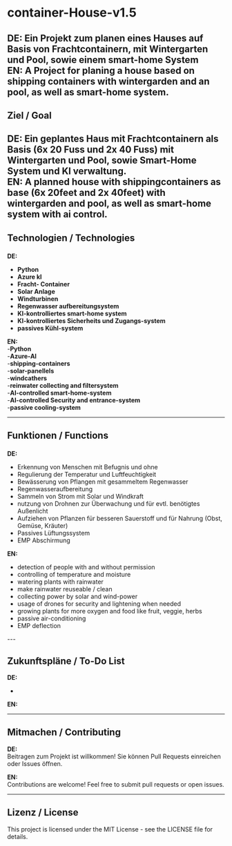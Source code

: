 # container-House-v1.5<p>

**DE:** Ein Projekt zum planen eines Hauses auf Basis von Frachtcontainern, mit Wintergarten und Pool, sowie einem smart-home System<br>
**EN:** A Project for planing a house based on shipping containers with wintergarden and an pool, as well as smart-home system.<p>
---

## Ziel / Goal  <p>
**DE:**  Ein geplantes Haus mit Frachtcontainern als Basis (6x 20 Fuss und 2x 40 Fuss) mit Wintergarten und Pool, sowie Smart-Home System und KI verwaltung.<br>
**EN:**  A planned house with shippingcontainers as base (6x 20feet and 2x 40feet) with wintergarden and pool, as well as smart-home system with ai control.<p>
---

## Technologien / Technologies  <p>
**DE:**<br>
- **Python**  <br>
- **Azure kI**<br>
- **Fracht- Container** <br>
- **Solar Anlage** <br>
- **Windturbinen** <br>
- **Regenwasser aufbereitungsystem** <br>
- **KI-kontrolliertes smart-home system** <br>
- **KI-kontrolliertes Sicherheits und Zugangs-system** <br>
- **passives Kühl-system** <p>

**EN:**<br>
-**Python**<br>
-**Azure-AI**<br>
-**shipping-containers**<br>
-**solar-panellels**<br>
-**windcathers**<br>
-**reinwater collecting and filtersystem**<br>
-**AI-controlled smart-home-system**<br>
-**AI-controlled Security and entrance-system**<br>
-**passive cooling-system**<p>

---

## Funktionen / Functions  <p>
**DE:**  <br>
- Erkennung von Menschen mit Befugnis und ohne  <br>
- Regulierung der Temperatur und Luftfeuchtigkeit  <br>
- Bewässerung von Pflangen mit gesammeltem Regenwasser  <br>
- Regenwasseraufbereitung  <br>
- Sammeln von Strom mit Solar und Windkraft  <br>
- nutzung von Drohnen zur Überwachung und für evtl. benötigtes Außenlicht  <br>
- Aufziehen von Pflanzen für besseren Sauerstoff und für Nahrung (Obst, Gemüse, Kräuter)  <br>
- Passives Lüftungssystem<br>
- EMP Abschirmung<p>
  
**EN:**    <br>
- detection of people with and without permission  <br>
- controlling of temperature and moisture  <br>
- watering plants with rainwater  <br>
- make rainwater reuseable / clean  <br>
- collecting power by solar and wind-power  <br>
- usage of drones for security and lightening when needed  <br>
- growing plants for more oxygen and food like fruit, veggie, herbs  <br>
- passive air-conditioning<br>
- EMP deflection <p>

---  <br>

## Zukunftspläne / To-Do List    <br>
**DE:**    <br>

- 
**EN:**    <p>
 

---

## Mitmachen / Contributing    <br>
**DE:**  
Beitragen zum Projekt ist willkommen! Sie können Pull Requests einreichen oder Issues öffnen.    <br>

**EN:**  
Contributions are welcome! Feel free to submit pull requests or open issues.    <br>

---

## Lizenz / License  
This project is licensed under the MIT License - see the LICENSE file for details.
